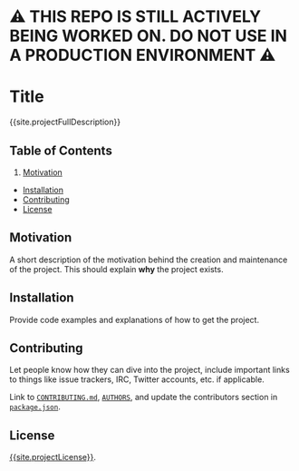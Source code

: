 # ⚠ THIS REPO IS STILL ACTIVELY BEING WORKED ON. DO NOT USE IN A PRODUCTION ENVIRONMENT ⚠

# Title

{{site.projectFullDescription}}

## Table of Contents

1. [Motivation](#motivation)
- [Installation](#installation)
- [Contributing](#contributing)
- [License](#license)

## Motivation

A short description of the motivation behind the creation and maintenance of the project. This should explain **why** the project exists.

## Installation

Provide code examples and explanations of how to get the project.

## Contributing

Let people know how they can dive into the project, include important links to things like issue trackers, IRC, Twitter accounts, etc. if applicable.

Link to [`CONTRIBUTING.md`](https://github.com/{{site.githubAuthor}}/{{site.githubTitle}}/blob/master/CONTRIBUTING.md), [`AUTHORS`](https://github.com/{{site.githubAuthor}}/{{site.githubTitle}}/blob/master/AUTHORS), and update the contributors section in [`package.json`](https://github.com/{{site.githubAuthor}}/{{site.githubTitle}}/blob/master/package.json).

## License

[{{site.projectLicense}}](https://raw.githubusercontent.com/{{site.githubAuthor}}/{{site.githubTitle}}/master/LICENSE).

